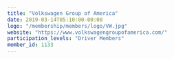 ```yaml
---
title: "Volkswagen Group of America"
date: 2019-03-14T05:10:00-00:00
logo: "/membership/members/logo/VW.jpg"
website: "https://www.volkswagengroupofamerica.com/"
participation_levels: "Driver Members"
member_id: 1133
---
```

